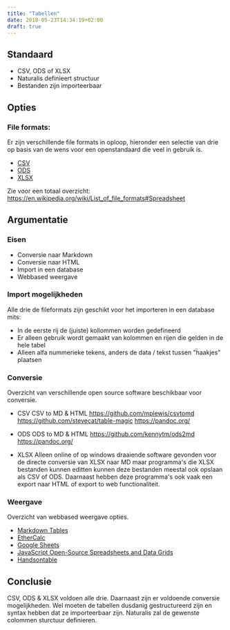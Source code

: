 ```yaml
---
title: "Tabellen"
date: 2018-05-23T14:34:19+02:00
draft: true
---
```


## Standaard

* CSV, ODS of XLSX
* Naturalis definieert structuur
* Bestanden zijn importeerbaar

## Opties

### File formats: 

Er zijn verschillende file formats in oploop, hieronder een selectie van drie op basis van de wens voor een openstandaard die veel in gebruik is. 

* [CSV](https://en.wikipedia.org/wiki/Comma-separated_values)
* [ODS](https://en.wikipedia.org/wiki/OpenDocument)
* [XLSX](https://en.wikipedia.org/wiki/Office_Open_XML)

Zie voor een totaal overzicht: https://en.wikipedia.org/wiki/List_of_file_formats#Spreadsheet

## Argumentatie

### Eisen

* Conversie naar Markdown 
* Conversie naar HTML
* Import in een database
* Webbased weergave

### Import mogelijkheden

Alle drie de fileformats zijn geschikt voor het importeren in een database mits:
* In de eerste rij de (juiste) kollommen worden gedefineerd
* Er alleen gebruik wordt gemaakt van kolommen en rijen die gelden in de hele tabel
* Alleen alfa nummerieke tekens, anders de data / tekst tussen "ḧaakjes" plaatsen

### Conversie
Overzicht van verschillende open source software beschikbaar voor conversie.

* CSV
CSV to MD & HTML
https://github.com/mplewis/csvtomd
https://github.com/stevecat/table-magic
https://pandoc.org/

* ODS
ODS to MD & HTML
https://github.com/kennytm/ods2md
https://pandoc.org/

* XLSX
Alleen online of op windows draaiende software gevonden voor de directe conversie van XLSX naar MD maar programma's die XLSX bestanden kunnen editten kunnen deze bestanden meestal ook opslaan als CSV of ODS. Daarnaast hebben deze programma's ook vaak een export naar HTML of export to web functionaliteit. 

### Weergave 
Overzicht van webbased weergave opties.

* [Markdown Tables](https://github.com/adam-p/markdown-here/wiki/Markdown-Cheatsheet#tables)
* [EtherCalc](https://ethercalc.net/#)
* [Google Sheets](https://www.google.com/sheets/about/)
* [JavaScript Open-Source Spreadsheets and Data Grids](https://jspreadsheets.com/)
* [Handsontable](https://handsontable.com/)

## Conclusie

CSV, ODS & XLSX voldoen alle drie. Daarnaast zijn er voldoende conversie mogelijkheden. Wel moeten de tabellen dusdanig gestructureerd zijn en syntax hebben dat ze importeerbaar zijn. Naturalis zal de gewenste colommen sturctuur definieren.
